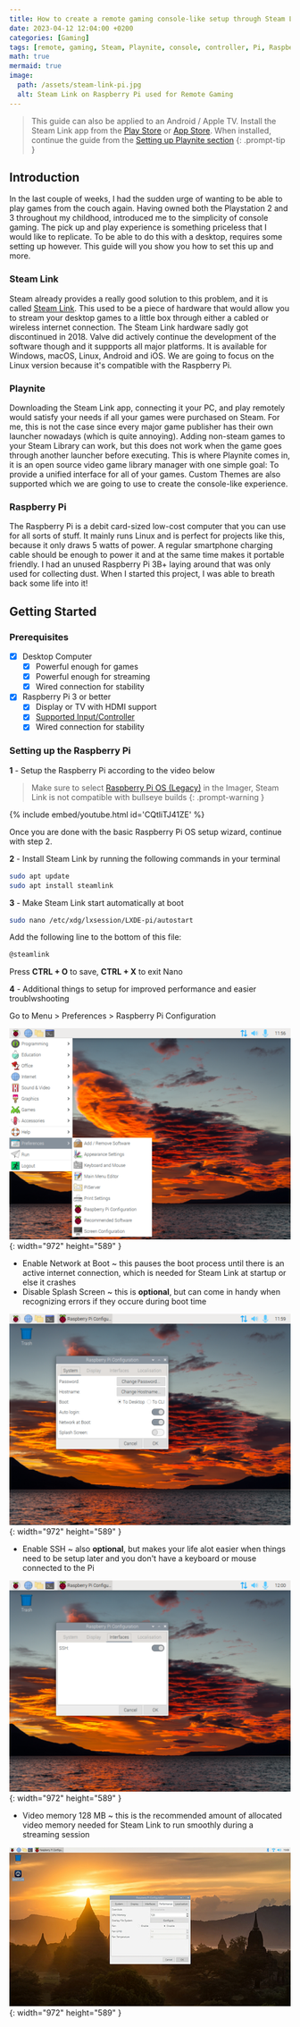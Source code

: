 ```yaml
---
title: How to create a remote gaming console-like setup through Steam Link and Playnite with a Raspberry Pi
date: 2023-04-12 12:04:00 +0200
categories: [Gaming]
tags: [remote, gaming, Steam, Playnite, console, controller, Pi, Raspberry Pi, IoT, Internet of Things, ARM, Android, Apple, TV, PlayStation]
math: true
mermaid: true
image:
  path: /assets/steam-link-pi.jpg
  alt: Steam Link on Raspberry Pi used for Remote Gaming
---
```


> This guide can also be applied to an Android / Apple TV. Install the Steam Link app from the [Play Store](https://play.google.com/store/apps/details?id=com.valvesoftware.steamlink) or [App Store](https://apps.apple.com/us/app/steam-link/id1246969117). When installed, continue the guide from the [Setting up Playnite section](https://google.com)
{: .prompt-tip }

## Introduction

In the last couple of weeks, I had the sudden urge of wanting to be able to play games from the couch again. Having owned both the Playstation 2 and 3 throughout my childhood, introduced me to the simplicity of console gaming. The pick up and play experience is something priceless that I would like to replicate. To be able to do this with a desktop, requires some setting up however. This guide will you show you how to set this up and more.

### Steam Link

Steam already provides a really good solution to this problem, and it is called [Steam Link](https://en.wikipedia.org/wiki/Steam_Link). This used to be a piece of hardware that would allow you to stream your desktop games to a little box through either a cabled or wireless internet connection. The Steam Link hardware sadly got discontinued in 2018. Valve did actively continue the development of the software though and it suppports all major platforms. It is available for Windows, macOS, Linux, Android and iOS. We are going to focus on the Linux version because it's compatible with the Raspberry Pi.

### Playnite

Downloading the Steam Link app, connecting it your PC, and play remotely would satisfy your needs if all your games were purchased on Steam. For me, this is not the case since every major game publisher has their own launcher nowadays (which is quite annoying). Adding non-steam games to your Steam Library can work, but this does not work when the game goes through another launcher before executing. This is where Playnite comes in, it is an open source video game library manager with one simple goal: To provide a unified interface for all of your games. Custom Themes are also supported which we are going to use to create the console-like experience.

### Raspberry Pi

The Raspberry Pi is a debit card-sized low-cost computer that you can use for all sorts of stuff. It mainly runs Linux and is perfect for projects like this, because it only draws 5 watts of power. A regular smartphone charging cable should be enough to power it and at the same time makes it portable friendly. I had an unused Raspberry Pi 3B+ laying around that was only used for collecting dust. When I started this project, I was able to breath back some life into it!

## Getting Started
### Prerequisites
- [x] Desktop Computer
  + [x] Powerful enough for games
  + [x] Powerful enough for streaming
  + [x] Wired connection for stability

- [x] Raspberry Pi 3 or better
  + [x] Display or TV with HDMI support
  + [x] [Supported Input/Controller](https://help.steampowered.com/en/faqs/view/6424-467A-31D9-C6CB#:~:text=Supported%20Input/Controllers)
  + [x] Wired connection for stability

### Setting up the Raspberry Pi

**1** - Setup the Raspberry Pi according to the video below

> Make sure to select [Raspberry Pi OS (Legacy)](https://www.raspberrypi.com/software/operating-systems/#raspberry-pi-os-legacy) in the Imager, Steam Link is not compatible with bullseye builds
{: .prompt-warning }

{% include embed/youtube.html id='CQtliTJ41ZE' %}

Once you are done with the basic Raspberry Pi OS setup wizard, continue with step 2.

**2** - Install Steam Link by running the following commands in your terminal

```bash
sudo apt update
sudo apt install steamlink
```

**3** - Make Steam Link start automatically at boot 

```bash
sudo nano /etc/xdg/lxsession/LXDE-pi/autostart
```
Add the following line to the bottom of this file:
```bash
@steamlink
```
Press **CTRL + O** to save, **CTRL + X** to exit Nano

**4** - Additional things to setup for improved performance and easier troublwshooting

Go to Menu > Preferences > Raspberry Pi Configuration

![1](/assets/public-1/8.png){: width="972" height="589" }

- Enable Network at Boot ~ this pauses the boot process until there is an active internet connection, which is needed for Steam Link at startup or else it crashes
- Disable Splash Screen ~ this is **optional**, but can come in handy when recognizing errors if they occure during boot time

![1](/assets/public-1/9.png){: width="972" height="589" }

- Enable SSH ~ also **optional**, but makes your life alot easier when things need to be setup later and you don't have a keyboard or mouse connected to the Pi

![1](/assets/public-1/10.png){: width="972" height="589" }

- Video memory 128 MB ~ this is the recommended amount of allocated video memory needed for Steam Link to run smoothly during a streaming session

![1](/assets/public-1/11.png){: width="972" height="589" }
